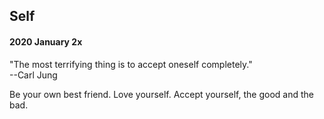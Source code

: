 ## Self

#### 2020 January 2x

"The most terrifying thing is to accept oneself completely."  
--Carl Jung

Be your own best friend. Love yourself. Accept yourself, the good and the bad.

